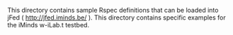 This directory contains sample Rspec definitions that can be loaded into jFed ( http://jfed.iminds.be/ ).
This directory contains specific examples for the iMinds w-iLab.t testbed.
